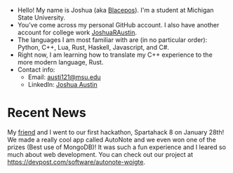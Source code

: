 - Hello! My name is Joshua (aka [Blacepos](https://github.com/Blacepos)). I'm a student at Michigan State University.
- You've come across my personal GitHub account. I also have another account for college work [JoshuaRAustin](https://github.com/JoshuaRAustin).
- The languages I am most familiar with are (in no particular order): Python, C++, Lua, Rust, Haskell, Javascript, and C#.  
- Right now, I am learning how to translate my C++ experience to the more modern language, Rust.
- Contact info:
  - Email: [austi121@msu.edu](mailto:austi121@msu.edu)
  - LinkedIn: [Joshua Austin](https://www.linkedin.com/in/joshua-austin-b5a34b234)

# Recent News
My [friend](https://github.com/cmulholla) and I went to our first hackathon, Spartahack 8 on January 28th! We made a really cool app called AutoNote and we even won one of the prizes (Best use of MongoDB)! It was such a fun experience and I leared so much about web development. You can check out our project at https://devpost.com/software/autonote-woigte.
